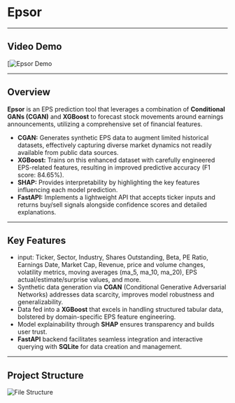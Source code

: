 # Epsor

---

## Video Demo

[![Epsor Demo](https://drive.google.com/file/d/14Juhbu8TcNUrKTbFWoC51FJjV3eEr5ZP/view?usp=sharing)

---

## Overview

**Epsor** is an EPS prediction tool that leverages a combination of **Conditional GANs (CGAN)** and **XGBoost** to forecast stock movements around earnings announcements, utilizing a comprehensive set of financial features.

- **CGAN:** Generates synthetic EPS data to augment limited historical datasets, effectively capturing diverse market dynamics not readily available from public data sources.  
- **XGBoost:** Trains on this enhanced dataset with carefully engineered EPS-related features, resulting in improved predictive accuracy (F1 score: 84.65%).  
- **SHAP:** Provides interpretability by highlighting the key features influencing each model prediction.  
- **FastAPI:** Implements a lightweight API that accepts ticker inputs and returns buy/sell signals alongside confidence scores and detailed explanations.

---

## Key Features

- input: Ticker, Sector, Industry, Shares Outstanding, Beta, PE Ratio, Earnings Date, Market Cap, Revenue, price and volume changes, volatility metrics, moving averages (ma_5, ma_10, ma_20), EPS actual/estimate/surprise values, and more.  
- Synthetic data generation via **CGAN** (Conditional Generative Adversarial Networks) addresses data scarcity, improves model robustness and generalizability.  
- Data fed into a **XGBoost** that excels in handling structured tabular data, bolstered by domain-specific EPS feature engineering.  
- Model explainability through **SHAP** ensures transparency and builds user trust.  
- **FastAPI** backend facilitates seamless integration and interactive querying with **SQLite** for data creation and management. 

---

## Project Structure

![File Structure](https://github.com/user-attachments/assets/f8482d77-645b-4928-b830-24e3e923f6cb)
